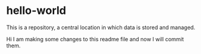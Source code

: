 # hello-world
This is a repository, a central location in which data is stored and managed.

Hi I am making some changes to this readme file and now I will commit them. 
